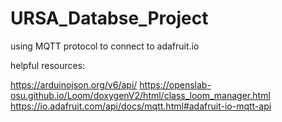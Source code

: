 # URSA_Databse_Project
 using MQTT protocol to connect to adafruit.io

helpful resources:

https://arduinojson.org/v6/api/
https://openslab-osu.github.io/Loom/doxygenV2/html/class_loom_manager.html
https://io.adafruit.com/api/docs/mqtt.html#adafruit-io-mqtt-api
